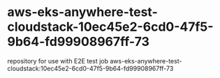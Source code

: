 # aws-eks-anywhere-test-cloudstack-10ec45e2-6cd0-47f5-9b64-fd99908967ff-73
repository for use with E2E test job aws-eks-anywhere-test-cloudstack:10ec45e2-6cd0-47f5-9b64-fd99908967ff-73
